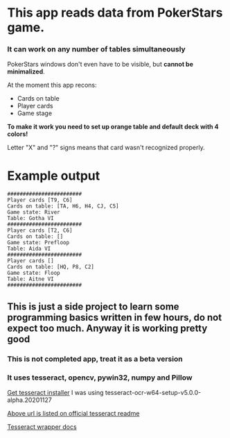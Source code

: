 # This app reads data from PokerStars game.
### It can work on any number of tables simultaneously

PokerStars windows don't even have to be visible, but **cannot be minimalized**.


At the moment this app recons:
* Cards on table
* Player cards
* Game stage

**To make it work you need to set up orange table and default deck with 4 colors!**

Letter "X" and "?" signs means that card wasn't recognized properly.

# Example output
```
########################
Player cards [T9, C6]
Cards on table: [TA, H6, H4, CJ, C5]
Game state: River
Table: Gotha VI
########################
Player cards [T2, C6]
Cards on table: []
Game state: Prefloop
Table: Aida VI
########################
Player cards []
Cards on table: [HQ, P8, C2]
Game state: Floop
Table: Aitne VI
########################
```
## This is just a side project to learn some programming basics written in few hours, do not expect too much. Anyway it is working pretty good
### This is not completed app, treat it as a beta version 
 
### It uses tesseract, opencv, pywin32, numpy and Pillow
[Get tesseract installer](https://github.com/UB-Mannheim/tesseract/wiki)
I was using tesseract-ocr-w64-setup-v5.0.0-alpha.20201127

[Above url is listed on official tesseract readme](https://github.com/tesseract-ocr/tesseract)

[Tesseract wrapper docs](https://pypi.org/project/pytesseract/)
